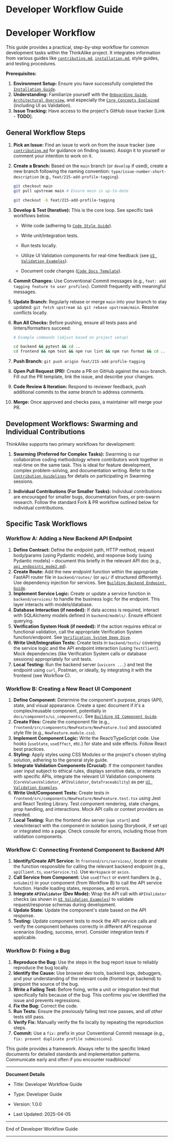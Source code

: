 # Developer Workflow Guide

# Developer Workflow

This guide provides a practical, step-by-step workflow for common development tasks within the ThinkAlike project. It integrates information from various guides like [`contributing.md`](../../core/contributing.md), [`installation.md`](../../core/installation.md), style guides, and testing procedures.

**Prerequisites:**

1. **Environment Setup:** Ensure you have successfully completed the [`Installation Guide`](../../core/installation.md).
2. **Understanding:** Familiarize yourself with the [`Onboarding Guide`](../../core/onboarding_guide.md), [`Architectural Overview`](../../architecture/architectural_overview.md), and especially the [`Core Concepts Explained`](../../vision/core_concepts.md) (including UI as Validation).
3. **Issue Tracking:** Have access to the project's GitHub issue tracker [Link - **TODO**].

## General Workflow Steps

1. **Pick an Issue:** Find an issue to work on from the issue tracker (see [`contributing.md`](../../core/contributing.md) for guidance on finding issues). Assign it to yourself or comment your intention to work on it.
2. **Create a Branch:** Based on the `main` branch (or `develop` if used), create a new branch following the naming convention: `type/issue-number-short-description` (e.g., `feat/215-add-profile-tagging`).

    ```bash
    git checkout main
    git pull upstream main # Ensure main is up-to-date

    git checkout -b feat/215-add-profile-tagging
    ```

3. **Develop & Test (Iterative):** This is the core loop. See specific task workflows below.

    * Write code (adhering to [`Code Style Guide`](./code_style_guide.md)).

    * Write unit/integration tests.

    * Run tests locally.

    * Utilize UI Validation components for real-time feedback (see [`UI Validation Examples`](./ui_validation_examples.md)).

    * Document code changes ([`Code Docs Template`](../../templates/code_documentation_template.md)).

4. **Commit Changes:** Use Conventional Commit messages (e.g., `feat: add tagging feature to user profiles`). Commit frequently with meaningful messages.
5. **Update Branch:** Regularly rebase or merge `main` into your branch to stay updated: `git fetch upstream && git rebase upstream/main`. Resolve conflicts locally.
6. **Run All Checks:** Before pushing, ensure all tests pass and linters/formatters succeed:

    ```bash
    # Example commands (adjust based on project setup)

    cd backend && pytest && cd ..
    cd frontend && npm test && npm run lint && npm run format && cd ..
    ```

7. **Push Branch:** `git push origin feat/215-add-profile-tagging`
8. **Open Pull Request (PR):** Create a PR on GitHub against the `main` branch. Fill out the PR template, link the issue, and describe your changes.
9. **Code Review & Iteration:** Respond to reviewer feedback, push additional commits to the *same branch* to address comments.
10. **Merge:** Once approved and checks pass, a maintainer will merge your PR.

## Development Workflows: Swarming and Individual Contributions

ThinkAlike supports two primary workflows for development:

1. **Swarming (Preferred for Complex Tasks):** Swarming is our collaborative coding methodology where contributors work together in real-time on the same task. This is ideal for feature development, complex problem-solving, and documentation writing. Refer to the [`Contribution Guidelines`](../../core/contributing.md#our-development-methodology-swarming-coding) for details on participating in Swarming sessions.

2. **Individual Contributions (For Smaller Tasks):** Individual contributions are encouraged for smaller bugs, documentation fixes, or pre-swarm research. Follow the standard Fork & PR workflow outlined below for individual contributions.

## Specific Task Workflows

### Workflow A: Adding a New Backend API Endpoint

1. **Define Contract:** Define the endpoint path, HTTP method, request body/params (using Pydantic models), and response body (using Pydantic models) – document this briefly in the relevant API doc (e.g., [`api_endpoints_mode2.md`](../../architecture/api/api_endpoints_mode2.md)).
2. **Create Route:** Add the new endpoint function within the appropriate FastAPI router file in `backend/routes/` (or `api/` if structured differently). Use dependency injection for services. See [`Building Backend Endpoint Guide`](./building_backend_endpoint.md).
3. **Implement Service Logic:** Create or update a service function in `backend/services/` to handle the business logic for the endpoint. This layer interacts with models/database.
4. **Database Interaction (if needed):** If data access is required, interact with SQLAlchemy models defined in `backend/models/`. Ensure efficient querying.
5. **Verification System Hook (if needed):** If the action requires ethical or functional validation, call the appropriate Verification System function/endpoint. See [`Verification System Deep Dive`](../../architecture/verification_system/verification_system_deep_dive.md).
6. **Write Unit/Integration Tests:** Create tests in `backend/tests/` covering the service logic and the API endpoint interaction (using `TestClient`). Mock dependencies (like Verification System calls or database sessions) appropriately for unit tests.
7. **Local Testing:** Run the backend server (`uvicorn ...`) and test the endpoint using `curl`, Postman, or ideally, by integrating it with the frontend (see Workflow C).

### Workflow B: Creating a New React UI Component

1. **Define Component:** Determine the component's purpose, props (API), state, and visual appearance. Create a spec document if it's a complex/reusable component, potentially in `docs/components/ui_components/`. See [`Building UI Component Guide`](./building_ui_component.md).
2. **Create Files:** Create the component file (e.g., `frontend/src/components/NewFeature/NewFeature.tsx`) and associated style file (e.g., `NewFeature.module.css`).
3. **Implement Component Logic:** Write the React/TypeScript code. Use hooks (`useState`, `useEffect`, etc.) for state and side effects. Follow React best practices.
4. **Styling:** Apply styles using CSS Modules or the project's chosen styling solution, adhering to the general style guide.
5. **Integrate Validation Components (Crucial):** If the component handles user input subject to ethical rules, displays sensitive data, or interacts with specific APIs, integrate the relevant UI Validation components (`CoreValuesValidator`, `APIValidator`, `DataTraceability`) as per [`UI Validation Examples`](./ui_validation_examples.md).
6. **Write Unit/Component Tests:** Create tests in `frontend/src/components/NewFeature/NewFeature.test.tsx` using Jest and React Testing Library. Test component rendering, state changes, prop handling, and interactions. Mock API calls or context providers as needed.
7. **Local Testing:** Run the frontend dev server (`npm start`) and view/interact with the component in isolation (using Storybook, if set up) or integrated into a page. Check console for errors, including those from validation components.

### Workflow C: Connecting Frontend Component to Backend API

1. **Identify/Create API Service:** In `frontend/src/services/`, locate or create the function responsible for calling the relevant backend endpoint (e.g., `apiClient.ts`, `userService.ts`). Use `Workspace` or `axios`.
2. **Call Service from Component:** Use `useEffect` or event handlers (e.g., `onSubmit`) in your component (from Workflow B) to call the API service function. Handle loading states, responses, and errors.
3. **Integrate `APIValidator` (Dev Mode):** Wrap the API call with `APIValidator` checks (as shown in [`UI Validation Examples`](./ui_validation_examples.md)) to validate request/response schemas during development.
4. **Update State:** Update the component's state based on the API response.
5. **Testing:** Update component tests to mock the API service calls and verify the component behaves correctly in different API response scenarios (loading, success, error). Consider integration tests if applicable.

### Workflow D: Fixing a Bug

1. **Reproduce the Bug:** Use the steps in the bug report issue to reliably reproduce the bug locally.
2. **Identify the Cause:** Use browser dev tools, backend logs, debuggers, and your understanding of the relevant code (frontend or backend) to pinpoint the source of the bug.
3. **Write a Failing Test:** Before fixing, write a unit or integration test that specifically fails because of the bug. This confirms you've identified the issue and prevents regressions.
4. **Fix the Bug:** Correct the code.
5. **Run Tests:** Ensure the previously failing test now passes, and *all other* tests still pass.
6. **Verify Fix:** Manually verify the fix locally by repeating the reproduction steps.
7. **Commit:** Use a `fix:` prefix in your Conventional Commit message (e.g., `fix: prevent duplicate profile submissions`).

This guide provides a framework. Always refer to the specific linked documents for detailed standards and implementation patterns. Communicate early and often if you encounter roadblocks!

---

**Document Details**

* Title: Developer Workflow Guide

* Type: Developer Guide

* Version: 1.0.0

* Last Updated: 2025-04-05

---

End of Developer Workflow Guide

---
